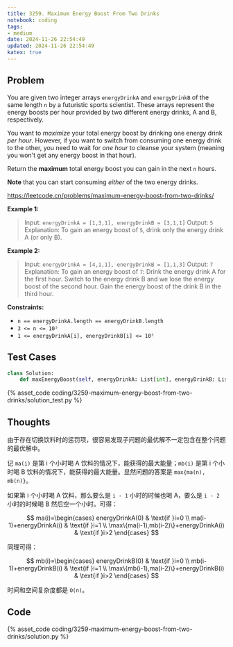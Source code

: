 ```yaml
---
title: 3259. Maximum Energy Boost From Two Drinks
notebook: coding
tags:
- medium
date: 2024-11-26 22:54:49
updated: 2024-11-26 22:54:49
katex: true
---
```

## Problem

You are given two integer arrays `energyDrinkA` and `energyDrinkB` of the same length `n` by a futuristic sports scientist. These arrays represent the energy boosts per hour provided by two different energy drinks, A and B, respectively.

You want to _maximize_ your total energy boost by drinking one energy drink _per hour_. However, if you want to switch from consuming one energy drink to the other, you need to wait for _one hour_ to cleanse your system (meaning you won't get any energy boost in that hour).

Return the **maximum** total energy boost you can gain in the next `n` hours.

**Note** that you can start consuming _either_ of the two energy drinks.

<https://leetcode.cn/problems/maximum-energy-boost-from-two-drinks/>

**Example 1:**

> Input: `energyDrinkA = [1,3,1], energyDrinkB = [3,1,1]`
> Output: `5`
> Explanation:
> To gain an energy boost of `5`, drink only the energy drink A (or only B).

**Example 2:**

> Input: `energyDrinkA = [4,1,1], energyDrinkB = [1,1,3]`
> Output: `7`
> Explanation:
> To gain an energy boost of `7`:
> Drink the energy drink A for the first hour.
> Switch to the energy drink B and we lose the energy boost of the second hour.
> Gain the energy boost of the drink B in the third hour.

**Constraints:**

- `n == energyDrinkA.length == energyDrinkB.length`
- `3 <= n <= 10⁵`
- `1 <= energyDrinkA[i], energyDrinkB[i] <= 10⁵`

## Test Cases

``` python
class Solution:
    def maxEnergyBoost(self, energyDrinkA: List[int], energyDrinkB: List[int]) -> int:
```

{% asset_code coding/3259-maximum-energy-boost-from-two-drinks/solution_test.py %}

## Thoughts

由于存在切换饮料时的惩罚项，很容易发现子问题的最优解不一定包含在整个问题的最优解中。

记 `ma(i)` 是第 i 个小时喝 A 饮料的情况下，能获得的最大能量；`mb(i)` 是第 i 个小时喝 B 饮料的情况下，能获得的最大能量。显然问题的答案是 `max{ma(n), mb(n)}`。

如果第 i 个小时喝 A 饮料，那么要么是 `i - 1` 小时的时候也喝 A，要么是 `i - 2` 小时的时候喝 B 然后空一个小时。可得：

$$
ma(i)=\begin{cases}
  energyDrinkA(0) & \text{if }i=0 \\
  ma(i-1)+energyDrinkA(i) & \text{if }i=1 \\
  \max\{ma(i-1),mb(i-2)\}+energyDrinkA(i) & \text{if }i>2
\end{cases}
$$

同理可得：

$$
mb(i)=\begin{cases}
  energyDrinkB(0) & \text{if }i=0 \\
  mb(i-1)+energyDrinkB(i) & \text{if }i=1 \\
  \max\{mb(i-1),ma(i-2)\}+energyDrinkB(i) & \text{if }i>2
\end{cases}
$$

时间和空间复杂度都是 `O(n)`。

## Code

{% asset_code coding/3259-maximum-energy-boost-from-two-drinks/solution.py %}
